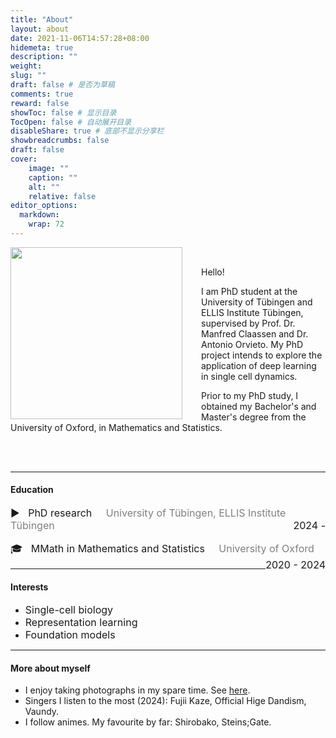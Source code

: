 ```yaml
---
title: "About"
layout: about
date: 2021-11-06T14:57:28+08:00
hidemeta: true
description: ""
weight:
slug: ""
draft: false # 是否为草稿
comments: true
reward: false
showToc: false # 显示目录
TocOpen: false # 自动展开目录
disableShare: true # 底部不显示分享栏
showbreadcrumbs: false
draft: false
cover:
    image: ""
    caption: ""
    alt: ""
    relative: false
editor_options: 
  markdown: 
    wrap: 72
---
```



<!-- <figure> -->
<img src="self3.jpg" class="img_floats" align="left" style="width: 275px; margin: 0px 30px 0px 0px;"/>
<!-- <figure> -->

<br/>

Hello! 

I am PhD student at the University of Tübingen and ELLIS Institute Tübingen, supervised by Prof. Dr. Manfred Claassen and Dr. Antonio Orvieto. My PhD project intends to explore the application of deep learning in single cell dynamics. 

Prior to my PhD study, I obtained my Bachelor's and Master's degree from the University of Oxford, in Mathematics and Statistics. 

<!-- [<span style="display:inline-block;background-color:rgb(180,180,180);color:white;padding:1px 5px;border-radius:4px;"><font size='3'>CV / Résumé</font></span>](wenjiefan_cv.pdf) -->

<br/>
<br/>

---
#### Education
<font size='3'><p style="text-align:left;">
    ▶️ &nbsp; PhD research &nbsp; &nbsp; <span style="color:grey">University of Tübingen, ELLIS Institute Tübingen</span>
    <span style="float:right;"> 2024 -  </span>
</p></font>
<font size='3'><p style="text-align:left;">
    🎓 &nbsp; MMath in Mathematics and Statistics &nbsp; &nbsp; <span style="color:grey">University of Oxford</span>
    <span style="float:right;"> 2020 - 2024 </span>
</p></font>

---
#### Interests
- <font size='3'> Single-cell biology </font>
- <font size='3'> Representation learning </font>
- <font size='3'> Foundation models </font>

--- 
#### More about myself
- I enjoy taking photographs in my spare time. See [here](/photos). 
- Singers I listen to the most (2024): Fujii Kaze, Official Hige Dandism, Vaundy. 
- I follow animes. My favourite by far: Shirobako, Steins;Gate. 
